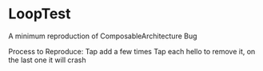 # LoopTest
A minimum reproduction of ComposableArchitecture Bug

Process to Reproduce:
Tap add a few times
Tap each hello to remove it, on the last one it will crash
